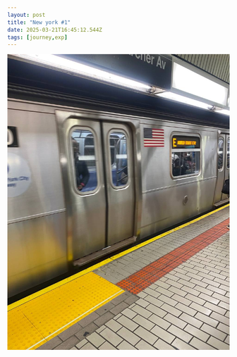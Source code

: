 ```yaml
---
layout: post
title: "New york #1"
date: 2025-03-21T16:45:12.544Z
tags: [journey,exp]
---
```


![New york #1](/assets/images/2025-03-21-image164512.png)

